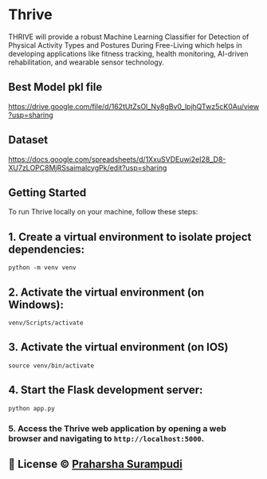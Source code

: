 # Thrive
THRIVE will provide a robust Machine Learning Classifier for Detection of Physical Activity Types and Postures During Free-Living which helps in developing applications like fitness tracking, health monitoring, AI-driven rehabilitation, and wearable sensor technology.

## Best Model pkl file
https://drive.google.com/file/d/162tUtZsOl_Ny8gBv0_lpjhQTwz5cK0Au/view?usp=sharing

## Dataset
https://docs.google.com/spreadsheets/d/1XxuSVDEuwi2eI28_D8-XU7zLOPC8MjRSsaimalcygPk/edit?usp=sharing

## Getting Started
To run Thrive locally on your machine, follow these steps:

## 1. Create a virtual environment to isolate project dependencies:
   ```
   python -m venv venv
   ```
   
## 2. Activate the virtual environment (on Windows):
   ```
   venv/Scripts/activate
   ```
 ## 3. Activate the virtual environment (on IOS)
   ```
   source venv/bin/activate
   ```

## 4. Start the Flask development server:
   ```
   python app.py
   ```

### 5. Access the Thrive web application by opening a web browser and navigating to `http://localhost:5000`.


## 📝 License © [Praharsha Surampudi](https://www.linkedin.com/in/praharsha-surampudi/)
